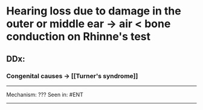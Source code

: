 # Hearing loss due to damage in the outer or middle ear -> air < bone conduction on Rhinne's test
## DDx:
### Congenital causes -> [[Turner's syndrome]]

---
Mechanism: ???
Seen in: #ENT 

---

